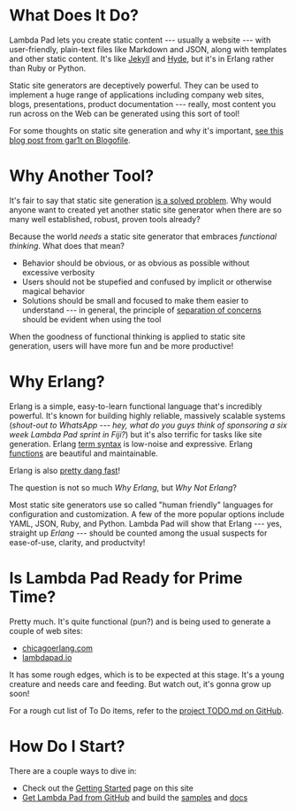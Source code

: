 # What Does It Do?

Lambda Pad lets you create static content --- usually a website --- with
user-friendly, plain-text files like Markdown and JSON, along with templates
and other static content. It's like [Jekyll](http://jekyllrb.com) and
[Hyde](http://hyde.github.io), but it's in Erlang rather than Ruby or Python.

Static site generators are deceptively powerful. They can be used to implement
a huge range of applications including company web sites, blogs, presentations,
product documentation --- really, most content you run across on the Web can be
generated using this sort of tool!

For some thoughts on static site generation and why it's important,
[see this blog post from gar1t on Blogofile](http://www.gar1t.com/blog/blogofile.html).

# Why Another Tool?

It's fair to say that static site generation
[is a solved problem](http://staticsitegenerators.net). Why would anyone want
to created yet another static site generator when there are so many well
established, robust, proven tools already?

Because the world *needs* a static site generator that embraces *functional
thinking*. What does that mean?

- Behavior should be obvious, or as obvious as possible without excessive
  verbosity
- Users should not be stupefied and confused by implicit or otherwise magical
  behavior
- Solutions should be small and focused to make them easier to understand ---
  in general, the principle of
  [separation of concerns](http://en.wikipedia.org/wiki/Separation_of_concerns)
  should be evident when using the tool

When the goodness of functional thinking is applied to static site generation,
users will have more fun and be more productive!

# Why Erlang?

Erlang is a simple, easy-to-learn functional language that's incredibly
powerful. It's known for building highly reliable, massively scalable systems
(*shout-out to WhatsApp --- hey, what do you guys think of sponsoring a six
week Lambda Pad sprint in Fiji?*) but it's also terrific for tasks like site
generation. Erlang [term syntax][] is low-noise and expressive. Erlang
[functions][] are beautiful and maintainable.

Erlang is also [pretty dang fast][]!

[term syntax]: https://github.com/gar1t/lambdapad/blob/master/docs/index.erl#L7-L12

[functions]: https://github.com/gar1t/lambdapad/blob/master/docs/index.erl#L42-L43

[pretty dang fast]: http://stackoverflow.com/questions/6964392/speed-comparison-with-project-euler-c-vs-python-vs-erlang-vs-haskell

The question is not so much *Why Erlang*, but *Why Not Erlang*?

Most static site generators use so called "human friendly" languages for
configuration and customization. A few of the more popular options include
YAML, JSON, Ruby, and Python. Lambda Pad will show that Erlang --- yes,
straight up *Erlang* --- should be counted among the usual suspects for
ease-of-use, clarity, and productvity!

# Is Lambda Pad Ready for Prime Time?

Pretty much. It's quite functional (pun?) and is being used to generate a
couple of web sites:

- [chicagoerlang.com](http://www.chicagoerlang.com)
- [lambdapad.io](http://www.lambdapad.io)

It has some rough edges, which is to be expected at this stage. It's a young
creature and needs care and feeding. But watch out, it's gonna grow up soon!

For a rough cut list of To Do items, refer to the
[project TODO.md on GitHub](https://github.com/gar1t/lambdapad/blob/master/TODO.md).

# How Do I Start?

There are a couple ways to dive in:

- Check out the [Getting Started](/getting-started/) page on this site
- [Get Lambda Pad from GitHub](https://github.com/gar1t/lambdapad) and build
  the [samples](https://github.com/gar1t/lambdapad/tree/master/samples) and
  [docs](https://github.com/gar1t/lambdapad/tree/master/docs)
